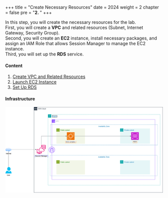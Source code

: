 +++
title = "Create Necessary Resources"
date = 2024
weight = 2
chapter = false
pre = "<b>2. </b>"
+++

In this step, you will create the necessary resources for the lab.  
First, you will create a **VPC** and related resources (Subnet, Internet Gateway, Security Group).  
Second, you will create an **EC2** instance, install necessary packages, and assign an IAM Role that allows Session Manager to manage the EC2 instance.  
Third, you will set up the **RDS** service.

#### Content

1. [Create VPC and Related Resources](1-VPC-And-More)
2. [Launch EC2 Instance](2-EC2)
3. [Set Up RDS](3-RDS)

#### Infrastructure

![Image](../../images/WorkShop_000001_Infra.drawio.png)
